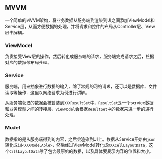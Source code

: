 ## MVVM

一个简单的MVVM架构，将业务数据从服务端到渲染到UI之间添加ViewModel和Service层，从而方便数据的处理，并将请求和控件的布局从Controller层、View层中解耦。

### ViewModel

负责接受View层的操作，然后转化成服务端的请求，服务端完成请求之后，根据对应的数据做布局处理。

### Service

服务端，用来抽象进行数据的输入，除了常规的网络请求，还可以是数据库、文件读取等操作，这里以网络请求为例进行讲解。

从服务端获取的数据会被封装到`XXXResultSet`中，`ResultSet`是一个service数据和业务模型之间的转接层，`ViewModel`会根据`ResultSet`中的数据来进一步的进行处理。

### Model

数据指的是从服务端得到的内容，之后会渲染到UI上。数据从Service开始由`json`转化成`id<XXXModelAble>`，然后经过ViewModel转化成`XXXCellLayoutData`，这个`CellLayoutData`除了包含最原始的数据，以及具体要展示内容的位置和大小。

